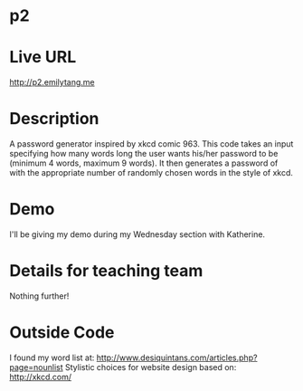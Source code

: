 # p2
# Live URL
http://p2.emilytang.me

# Description
A password generator inspired by xkcd comic 963. This code takes an input specifying how many words long the user wants his/her password to be (minimum 4 words, maximum 9 words). It then generates a password of with the appropriate number of randomly chosen words in the style of xkcd. 

# Demo
I'll be giving my demo during my Wednesday section with Katherine. 

# Details for teaching team
Nothing further!

# Outside Code
I found my word list at: http://www.desiquintans.com/articles.php?page=nounlist
Stylistic choices for website design based on: http://xkcd.com/